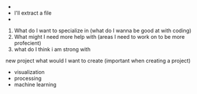 - 
- I'll extract a file 
-



1. What do I want to specialize in (what do I wanna be good at with coding)
2. What might I need more help with (areas I need to work on to be more profecient)
3. what do I think i am strong with


new project
what would I want to create (important when creating a project)
- visualization
- processing
- machine learning